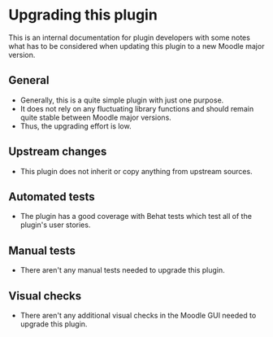 Upgrading this plugin
=====================

This is an internal documentation for plugin developers with some notes what has to be considered when updating this plugin to a new Moodle major version.

General
-------

* Generally, this is a quite simple plugin with just one purpose.
* It does not rely on any fluctuating library functions and should remain quite stable between Moodle major versions. 
* Thus, the upgrading effort is low.


Upstream changes
----------------

* This plugin does not inherit or copy anything from upstream sources. 


Automated tests
---------------

* The plugin has a good coverage with Behat tests which test all of the plugin's user stories.


Manual tests
------------

* There aren't any manual tests needed to upgrade this plugin.


Visual checks
-------------

* There aren't any additional visual checks in the Moodle GUI needed to upgrade this plugin.
